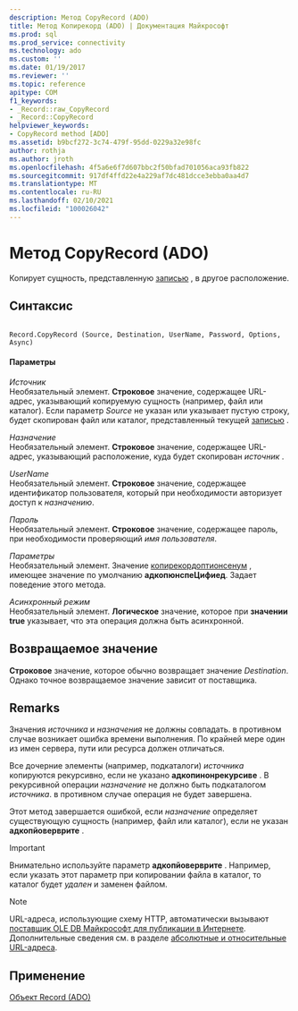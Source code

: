 ```yaml
---
description: Метод CopyRecord (ADO)
title: Метод Копирекорд (ADO) | Документация Майкрософт
ms.prod: sql
ms.prod_service: connectivity
ms.technology: ado
ms.custom: ''
ms.date: 01/19/2017
ms.reviewer: ''
ms.topic: reference
apitype: COM
f1_keywords:
- _Record::raw_CopyRecord
- _Record::CopyRecord
helpviewer_keywords:
- CopyRecord method [ADO]
ms.assetid: b9bcf272-3c74-479f-95dd-0229a32e98fc
author: rothja
ms.author: jroth
ms.openlocfilehash: 4f5a6e6f7d607bbc2f50bfad701056aca93fb822
ms.sourcegitcommit: 917df4ffd22e4a229af7dc481dcce3ebba0aa4d7
ms.translationtype: MT
ms.contentlocale: ru-RU
ms.lasthandoff: 02/10/2021
ms.locfileid: "100026042"
---
```

# <a name="copyrecord-method-ado"></a>Метод CopyRecord (ADO)
Копирует сущность, представленную [записью](./record-object-ado.md) , в другое расположение.  
  
## <a name="syntax"></a>Синтаксис  
  
```  
  
Record.CopyRecord (Source, Destination, UserName, Password, Options, Async)  
```  
  
#### <a name="parameters"></a>Параметры  
 *Источник*  
 Необязательный элемент. **Строковое** значение, содержащее URL-адрес, указывающий копируемую сущность (например, файл или каталог). Если параметр *Source* не указан или указывает пустую строку, будет скопирован файл или каталог, представленный текущей [записью](./record-object-ado.md) .  
  
 *Назначение*  
 Необязательный элемент. **Строковое** значение, содержащее URL-адрес, указывающий расположение, куда будет скопирован *источник* .  
  
 *UserName*  
 Необязательный элемент. **Строковое** значение, содержащее идентификатор пользователя, который при необходимости авторизует доступ к *назначению*.  
  
 *Пароль*  
 Необязательный элемент. **Строковое** значение, содержащее пароль, при необходимости проверяющий *имя пользователя*.  
  
 *Параметры*  
 Необязательный элемент. Значение [копирекордоптионсенум](./copyrecordoptionsenum.md) , имеющее значение по умолчанию **адкопюнспеЦифиед**. Задает поведение этого метода.  
  
 *Асинхронный режим*  
 Необязательный элемент. **Логическое** значение, которое при **значении true** указывает, что эта операция должна быть асинхронной.  
  
## <a name="return-value"></a>Возвращаемое значение  
 **Строковое** значение, которое обычно возвращает значение *Destination*. Однако точное возвращаемое значение зависит от поставщика.  
  
## <a name="remarks"></a>Remarks  
 Значения *источника* и *назначения* не должны совпадать. в противном случае возникает ошибка времени выполнения. По крайней мере один из имен сервера, пути или ресурса должен отличаться.  
  
 Все дочерние элементы (например, подкаталоги) *источника* копируются рекурсивно, если не указано **адкопинонрекурсиве** . В рекурсивной операции *назначение* не должно быть подкаталогом *источника*. в противном случае операция не будет завершена.  
  
 Этот метод завершается ошибкой, если *назначение* определяет существующую сущность (например, файл или каталог), если не указан **адкопйоверврите** .  
  
> [!IMPORTANT]
>  Внимательно используйте параметр **адкопйоверврите** . Например, если указать этот параметр при копировании файла в каталог, то каталог будет *удален* и заменен файлом.  
  
> [!NOTE]
>  URL-адреса, использующие схему HTTP, автоматически вызывают [поставщик OLE DB Майкрософт для публикации в Интернете](../../guide/appendixes/microsoft-ole-db-provider-for-internet-publishing.md). Дополнительные сведения см. в разделе [абсолютные и относительные URL-адреса](../../guide/data/absolute-and-relative-urls.md).  
  
## <a name="applies-to"></a>Применение  
 [Объект Record (ADO)](./record-object-ado.md)